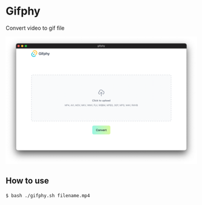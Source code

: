 # Gifphy

Convert video to gif file

![img.png](img.png)

## How to use

```
$ bash ./gifphy.sh filename.mp4
```
